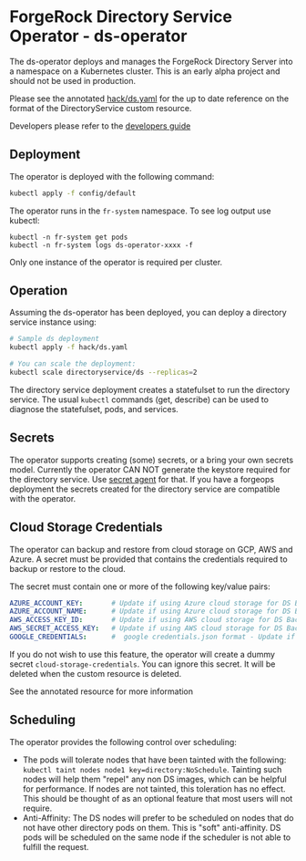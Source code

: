 # ForgeRock Directory Service Operator - ds-operator

The ds-operator deploys and manages the ForgeRock Directory Server into a namespace on a Kubernetes cluster.
This is an early alpha project and should not be used in production.

Please see the annotated [hack/ds.yaml](hack/ds.yaml) for the up to date reference on
the format of the DirectoryService custom resource.

Developers please refer to the [developers guide](DEVELOPMENT.md)


## Deployment

The operator is deployed with the following command:

```bash
kubectl apply -f config/default
```

The operator runs in the `fr-system` namespace. To see log output use kubectl:

```
kubectl -n fr-system get pods
kubectl -n fr-system logs ds-operator-xxxx -f
```
Only one instance of the operator is required per cluster.

## Operation

Assuming the ds-operator has been deployed, you can deploy a directory service instance using:

```bash
# Sample ds deployment
kubectl apply -f hack/ds.yaml

# You can scale the deployment:
kubectl scale directoryservice/ds --replicas=2
```

The directory service deployment creates a statefulset to run the directory service. The usual
`kubectl` commands (get, describe) can be used to diagnose the statefulset, pods, and services.

## Secrets

The operator supports creating (some) secrets, or a bring your own secrets model. Currently the operator CAN NOT generate the
keystore required for the directory service. Use [secret agent](https://github.com/ForgeRock/secret-agent) for that. If you have a forgeops deployment
the secrets created for the directory service are compatible with the operator.

## Cloud Storage Credentials

The operator can backup and restore from cloud storage on GCP, AWS and Azure. A secret must be
provided that contains the credentials required to backup or restore to the cloud.

The secret must contain one or more of the following key/value pairs:

```yaml
AZURE_ACCOUNT_KEY:       # Update if using Azure cloud storage for DS Backups
AZURE_ACCOUNT_NAME:      # Update if using Azure cloud storage for DS Backups
AWS_ACCESS_KEY_ID:       # Update if using AWS cloud storage for DS Backups
AWS_SECRET_ACCESS_KEY:   # Update if using AWS cloud storage for DS Backups
GOOGLE_CREDENTIALS:      #  google credentials.json format - Update if using GCP cloud storage for DS Backups
```

If you do not wish to use this feature, the operator will create a dummy secret `cloud-storage-credentials`. You
can ignore this secret. It will be deleted when the custom resource is deleted.

See the annotated resource for more information

## Scheduling

The operator provides the following control over scheduling:

* The pods will tolerate nodes that have been tainted with the following: `kubectl taint nodes node1 key=directory:NoSchedule`. Tainting
 such nodes will help them "repel" any non DS images, which can be helpful for performance.  If nodes are not tainted,
 this toleration has no effect. This should be thought of as an optional feature that most users will not require.
* Anti-Affinity: The DS nodes will prefer to be scheduled on nodes that do not have other directory pods on them. This is
  "soft" anti-affinity.  DS pods will be scheduled on the same node if the scheduler is not able to fulfill the request.